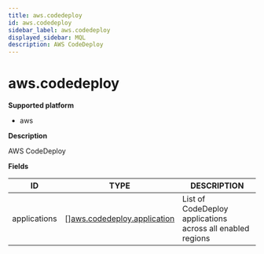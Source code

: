 ```yaml
---
title: aws.codedeploy
id: aws.codedeploy
sidebar_label: aws.codedeploy
displayed_sidebar: MQL
description: AWS CodeDeploy
---
```


# aws.codedeploy

**Supported platform**

- aws

**Description**

AWS CodeDeploy

**Fields**

| ID           | TYPE                                                                  | DESCRIPTION                                                |
| ------------ | --------------------------------------------------------------------- | ---------------------------------------------------------- |
| applications | &#91;&#93;[aws.codedeploy.application](aws.codedeploy.application.md) | List of CodeDeploy applications across all enabled regions |
